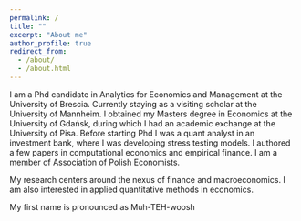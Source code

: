 ```yaml
---
permalink: /
title: ""
excerpt: "About me"
author_profile: true
redirect_from: 
  - /about/
  - /about.html
---
```


I am a Phd candidate in Analytics for Economics and Management at the University of Brescia. Currently staying as a visiting scholar at the University of Mannheim. I obtained my Masters degree in Economics at the University of Gdańsk, during which I had an academic exchange at the University of Pisa. Before starting Phd I was a quant analyst in an investment bank, where I was developing stress testing models. I authored a few papers in computational economics and empirical finance. I am a member of Association of Polish Economists. 

My research centers around the nexus of finance and macroeconomics. I am also interested in applied quantitative methods in economics. 

My first name is pronounced as Muh-TEH-woosh